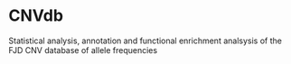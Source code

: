 # CNVdb
Statistical analysis, annotation and functional enrichment analsysis of the FJD CNV database of allele frequencies
